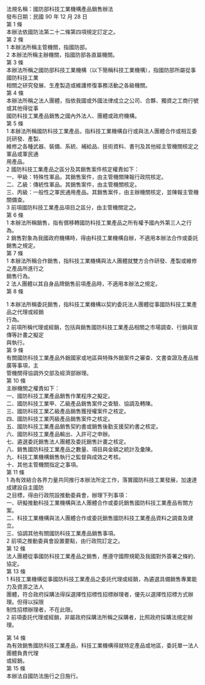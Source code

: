 法規名稱：國防部科技工業機構產品銷售辦法  
發布日期：民國 90 年 12 月 28 日  
第 1 條  
本辦法依國防法第二十二條第四項規定訂定之。  
第 2 條  
1 本辦法所稱主管機關，指國防部。  
2 本辦法所稱主辦機關，指國防部各直屬機關。  
第 3 條  
本辦法所稱之國防部科技工業機構（以下簡稱科技工業機構），指國防部所屬從事國防科技工業  
相關之研究發展、生產製造或維護修復事務活動之各級機關。  
第 4 條  
本辦法所稱之法人團體，指依我國或外國法律成立之公司、合夥、獨資之工商行號或其他得從事  
國防科技工業產品銷售之國內外法人、團體或政府機構。  
第 5 條  
1 本辦法所稱國防科技工業產品，指科技工業機構自行或與法人團體合作或相互委託研發、產製、  
維修之各種武器、裝備、系統、補給品、技術資料、書刊及其他經主管機關核定之軍品或軍民通  
用產品。  
2 國防科技工業產品之區分及其銷售案件核定權責如下：  
一、甲級：特殊性軍品。其銷售案件，由主管機關陳報行政院核定。  
二、乙級：傳統性軍品。其銷售案件，由主管機關核定。  
三、丙級：一般性之軍民通用產品。其銷售案件，由主辦機關核定，並陳報主管機關備查。  
3 前項國防科技工業產品項目之區分，由主管機關定之。  
第 6 條  
1 本辦法所稱銷售，指有償移轉國防科技工業產品之所有權予國內外第三人之行為。  
2 銷售對象為我國政府機構時，得由科技工業機構自辦，不適用本辦法合作或委託銷售之規定。  
第 7 條  
1 本辦法所稱合作銷售，指科技工業機構與法人團體就雙方合作研發、產製或維修之產品所進行之  
銷售行為。  
2 法人團體以其自身品牌銷售前項產品時，不適用本辦法之規定。  
第 8 條  


1 本辦法所稱委託銷售，指科技工業機構以契約委託法人團體從事國防科技工業產品之代理或經銷  
行為。  
2 前項所稱代理或經銷，包括與銷售國防科技工業產品相關之市場調查、行銷與宣傳等計畫之擬定  
與執行。  
第 9 條  
有關國防科技工業產品外銷國家或地區與特殊外銷案件之審查、文書查證及產品推廣等事項，主  
管機關得協調外交部及經濟部辦理。  
第 10 條  
主辦機關之權責如下：  
一、國防科技工業產品銷售作業程序之擬定。  
二、國防科技工業甲、乙級產品銷售案件之查驗、協調及轉陳。  
三、國防科技工業乙級產品銷售獲授權案件之核定。  
四、國防科技工業丙級產品銷售案件之核定。  
五、國防科技工業產品銷售契約書或銷售後勤支援契約書之核定。  
六、國防科技工業產品輸出、入許可之申辦。  
七、遴選委託銷售法人團體及委託銷售計畫之核定。  
八、銷售國防科技工業產品之數量、項目與金額之統計及彙陳。  
九、科技工業機構銷售執行之監督與成效之考核。  
十、其他主管機關指定之事項。  
第 11 條  
1 為有效結合各界力量共同推行本辦法所定工作，落實國防科技工業發展，加速達成建設自主國防  
之目標，得由行政院設推動委員會，辦理下列事項：  
一、研擬推動科技工業機構與法人團體合作或委託銷售國防科技工業產品有關方案。  
二、科技工業機構與法人團體合作或委託銷售國防科技工業產品資料之調查及建立。  
三、協調其他有關國防科技工業產品銷售事項。  
2 前項之推動委員會設置要點，由行政院訂定之。  
第 12 條  
法人團體從事國防科技工業產品之銷售，應遵守國際規範及我國對外簽署之條約、協定。  
第 13 條  
1 科技工業機構從事國防科技工業產品之委託代理或經銷，為遴選具備銷售專業能力及資源之法人  
團體，符合政府採購法得採選擇性招標性招標辦理者，優先以選擇性招標方式辦理。但得以採限  
制性招標辦理者，不在此限。  
2 前項委託代理或經銷，非屬政府採購法所稱之採購者，比照政府採購法規定辦理。  


第 14 條  
為有效銷售國防科技工業產品，科技工業機構得就特定產品或地區，委託單一法人團體負責代理  
或經銷。  
第 15 條  
本辦法自國防法施行之日施行。  


